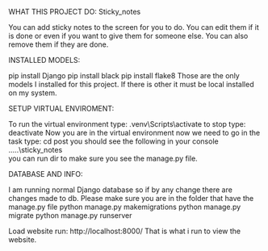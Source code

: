 WHAT THIS PROJECT DO:
Sticky_notes

You can add sticky notes to the screen for you to do.
You can edit them if it is done or even if you want to give them for someone else.
You can also remove them if they are done.


INSTALLED MODELS:

pip install Django
pip install black
pip install flake8
Those are the only models I installed for this project.
If there is other it must be local installed on my system.


SETUP VIRTUAL ENVIROMENT:

To run the virtual environment type: .venv\Scripts\activate
to stop type: deactivate
Now you are in the virtual environment now we need to go in the task
type: cd post
you should see the following in your console
.....\sticky_notes\
you can run dir to make sure you see the manage.py file.


DATABASE AND INFO:

I am running normal Django database so if by any change there are changes made to db.
Please make sure you are in the folder that have the manage.py file
python manage.py makemigrations
python manage.py migrate
python manage.py runserver

Load website run: http://localhost:8000/
That is what i run to view the website.
